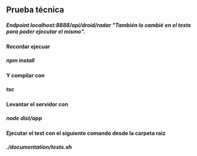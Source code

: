 ## Prueba técnica 

##### Endpoint localhost:8888/api/droid/radar  "También lo cambié en el tests para poder ejecutar el mismo".

#### Recordar ejecuar 

##### npm install

#### Y compilar con 

##### tsc

#### Levantar el servidor con

##### node dist/app 

#### Ejecutar el test con el siguiente comando desde la carpeta raiz

##### ./documentation/tests.sh 
